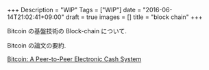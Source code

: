 +++
Description = "WIP"
Tags = ["WIP"]
date = "2016-06-14T21:02:41+09:00"
draft = true
images = []
title = "block chain"
+++

Bitcoin の基盤技術の Block-chain について.

Bitcoin の論文の要約.

[Bitcoin: A Peer-to-Peer Electronic Cash System](https://bitcoin.org/bitcoin.pdf)
